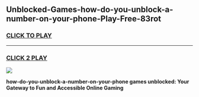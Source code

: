 
## Unblocked-Games-how-do-you-unblock-a-number-on-your-phone-Play-Free-83rot
<h3>
<a href="https://premium76.site?title=how-do-you-unblock-a-number-on-your-phone&ref=23A">CLICK TO PLAY</a></h3>
<hr>

<h3>
<a href="https://premium76.site?title=how-do-you-unblock-a-number-on-your-phone&ref=23A">CLICK 2 PLAY</a>
  
</h3>

<a href="https://premium76.site?title=how-do-you-unblock-a-number-on-your-phone&ref=23A"><img src="https://clearcache.store/games.png"></a>


**how-do-you-unblock-a-number-on-your-phone games unblocked: Your Gateway to Fun and Accessible Online Gaming**
